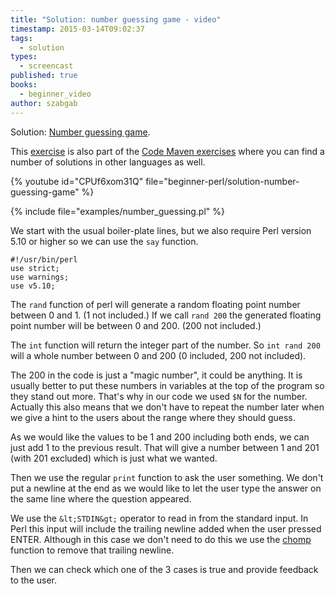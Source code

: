 ```yaml
---
title: "Solution: number guessing game - video"
timestamp: 2015-03-14T09:02:37
tags:
  - solution
types:
  - screencast
published: true
books:
  - beginner_video
author: szabgab
---
```



Solution: [Number guessing game](https://code-maven.com/exercise-number-guessing-game).

This [exercise](/beginner-perl-maven-exercise-number-guessing-game) is also part of the
[Code Maven exercises](https://code-maven.com/exercises) where you can find a
number of solutions in other languages as well.


{% youtube id="CPUf6xom31Q" file="beginner-perl/solution-number-guessing-game" %}


{% include file="examples/number_guessing.pl" %}

We start with the usual boiler-plate lines, but we also require Perl version 5.10 or higher so we can
use the `say` function.

```
#!/usr/bin/perl
use strict;
use warnings;
use v5.10;
```

The `rand` function of perl will generate a random floating point number between 0 and 1. (1 not included.)
If we call `rand 200` the generated floating point number will be between 0 and 200. (200 not included.)

The `int` function will return the integer part of the number. So `int rand 200` will a whole number
between 0 and 200 (0 included, 200 not included).

The 200 in the code is just a "magic number", it could be anything. It is usually better to put these numbers in variables
at the top of the program so they stand out more. That's why in our code we used `$N` for the number.
Actually this also means that we don't have to repeat the number later when we give a hint to the users about the
range where they should guess.

As we would like the values to be 1 and 200 including both ends, we can just add 1 to the previous result. That
will give a number between 1 and 201 (with 201 excluded) which is just what we wanted.

Then we use the regular `print` function to ask the user something. We don't put a newline at the end
as we would like to let the user type the answer on the same line where the question appeared.

We use the `&lt;STDIN&gt;` operator to read in from the standard input.
In Perl this input will include the trailing newline added when the user pressed ENTER.
Although in this case we don't need to do this we use the [chomp](/chomp) function to remove that trailing newline.

Then we can check which one of the 3 cases is true and provide feedback to the user.


